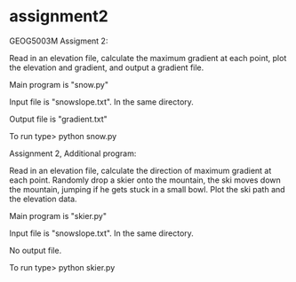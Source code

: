 # assignment2

GEOG5003M Assigment 2:

Read in an elevation file, calculate the maximum gradient at each point, plot the elevation and gradient, and output a gradient file.

Main program is "snow.py"

Input file is "snowslope.txt". In the same directory.

Output file is "gradient.txt"

To run type> python snow.py


Assignment 2, Additional program:

Read in an elevation file, calculate the direction of maximum gradient at each point. 
Randomly drop a skier onto the mountain, the ski moves down the mountain, jumping if he 
gets stuck in a small bowl. Plot the ski path and the elevation data.

Main program is "skier.py"

Input file is "snowslope.txt". In the same directory.

No output file.

To run type> python skier.py
